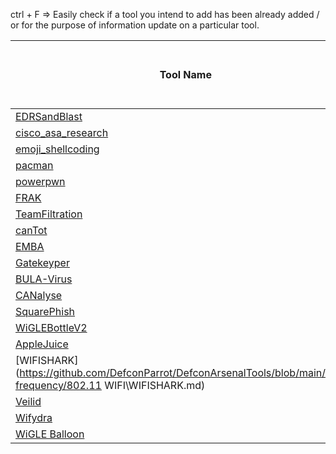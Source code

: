 ctrl + F => Easily check if a tool you intend to add has been already added / or for the purpose of information update on a particular tool.

|   Tool Name           | Addition Status: Done / In Progress  |
|-----------------------|--------------------------------------|
| [EDRSandBlast](https://github.com/DefconParrot/DefconArsenalTools/blob/main/exploitation/DC30/EDRSandBlast.md)          |      Done                            |
| [cisco_asa_research](https://github.com/DefconParrot/DefconArsenalTools/blob/main/exploitation/DC30/cisco_asa_research.md)    |      Done                            |
| [emoji_shellcoding](https://github.com/DefconParrot/DefconArsenalTools/blob/main/exploitation/DC30/emoji_shellcoding.md)     |      Done                            |
| [pacman](https://github.com/DefconParrot/DefconArsenalTools/blob/main/exploitation/DC30/pacman.md) | Done |
| [powerpwn](https://github.com/DefconParrot/DefconArsenalTools/blob/main/exploitation/DC30/powerpwn.md) | Done |
| [FRAK](https://github.com/DefconParrot/DefconArsenalTools/blob/main/frameworks/DC20/FRAK.md) | Done |
| [TeamFiltration](https://github.com/DefconParrot/DefconArsenalTools/blob/main/frameworks/DC30/TeamFiltration.md) | Done |
| [canTot](https://github.com/DefconParrot/DefconArsenalTools/blob/main/frameworks/DC30/canTot.md) | Done |
| [EMBA](https://github.com/DefconParrot/DefconArsenalTools/blob/main/hardening/EMBA.md) | Done |
| [Gatekeyper](https://github.com/DefconParrot/DefconArsenalTools/blob/main/lock_picking/DC26/Gatekeyper.md) | Done |
| [BULA-Virus](https://github.com/DefconParrot/DefconArsenalTools/blob/main/malware_research/DC30/BULA-Virus.md) | Done |
| [CANalyse](https://github.com/DefconParrot/DefconArsenalTools/blob/main/network_attacks/DC30/CANalyse.md) | Done |
| [SquarePhish](https://github.com/DefconParrot/DefconArsenalTools/blob/main/phishing/DC30/SquarePhish.md) | Done |
| [WiGLEBottleV2](https://github.com/DefconParrot/DefconArsenalTools/blob/main/radio-frequency/BT-BLE/AppleJuice.md) | Done |
| [AppleJuice](https://github.com/DefconParrot/DefconArsenalTools/blob/main/radio-frequency/wardriving/RPi4_WigleBottle_v2.md) | Done |
| [WIFISHARK](https://github.com/DefconParrot/DefconArsenalTools/blob/main/radio-frequency/802.11 WIFI\WIFISHARK.md) | Done |
| [Veilid](https://github.com/DefconParrot/DefconArsenalTools/blob/main/P2P/Veilid.md) | Done |
| [Wifydra](https://github.com/DefconParrot/DefconArsenalTools/blob/main/radio-frequency/wardriving/The_Wifydra.md) | Done |
| [WiGLE Balloon](https://github.com/DefconParrot/DefconArsenalTools/blob/main/radio-frequency/wardriving/Wigle_Balloon.md) | Done |

